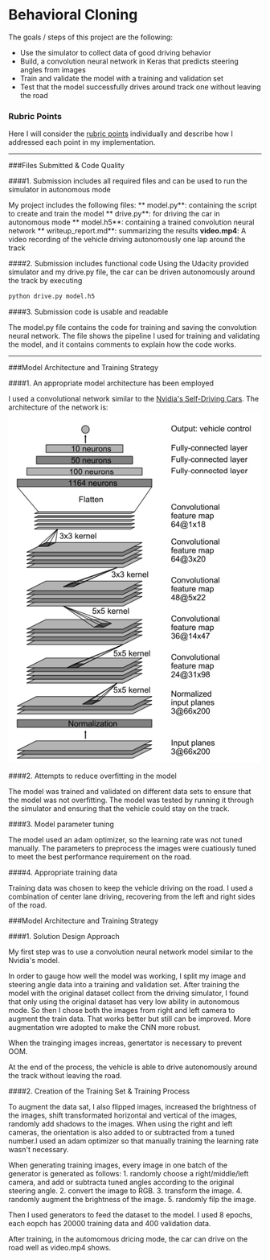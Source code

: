 # **Behavioral Cloning**

The goals / steps of this project are the following:
* Use the simulator to collect data of good driving behavior
* Build, a convolution neural network in Keras that predicts steering angles from images
* Train and validate the model with a training and validation set
* Test that the model successfully drives around track one without leaving the road

### Rubric Points
Here I will consider the [rubric points](https://review.udacity.com/#!/rubrics/432/view) individually and describe how I addressed each point in my implementation.  

---
###Files Submitted & Code Quality

####1. Submission includes all required files and can be used to run the simulator in autonomous mode

My project includes the following files:
** model.py**: containing the script to create and train the model
** drive.py**: for driving the car in autonomous mode
** model.h5**: containing a trained convolution neural network 
** writeup_report.md**: summarizing the results
**video.mp4**: A video recording of the vehicle driving autonomously one lap around the track

####2. Submission includes functional code
Using the Udacity provided simulator and my drive.py file, the car can be driven autonomously around the track by executing 
```sh
python drive.py model.h5
```
####3. Submission code is usable and readable

The model.py file contains the code for training and saving the convolution neural network. The file shows the pipeline I used for training and validating the model, and it contains comments to explain how the code works.

---

###Model Architecture and Training Strategy

####1. An appropriate model architecture has been employed

I used a convolutional network similar to the [Nvidia's Self-Driving Cars](https://arxiv.org/pdf/1604.07316v1.pdf). The architecture of the network is:
![CNN architecture](images/nvidia.png) 

####2. Attempts to reduce overfitting in the model

The model was trained and validated on different data sets to ensure that the model was not overfitting. The model was tested by running it through the simulator and ensuring that the vehicle could stay on the track.

####3. Model parameter tuning

The model used an adam optimizer, so the learning rate was not tuned manually. The parameters to preprocess the images were cuatiously tuned to meet the best performance requirement on the road.

####4. Appropriate training data

Training data was chosen to keep the vehicle driving on the road. I used a combination of center lane driving, recovering from the left and right sides of the road.

###Model Architecture and Training Strategy

####1. Solution Design Approach

My first step was to use a convolution neural network model similar to the Nvidia's model.

In order to gauge how well the model was working, I split my image and steering angle data into a training and validation set. After training the model with the original dataset collect from the driving simulator, I found that only using the original dataset has very low ability in autonomous mode. So then I chose both the images from right and left camera to augment the train data. That works better but still can be improved. More augmentation wre adopted to make the CNN more robust.

When the trainging images increas, genertator is necessary to prevent OOM.

At the end of the process, the vehicle is able to drive autonomously around the track without leaving the road.

####2. Creation of the Training Set & Training Process

To augment the data sat, I also flipped images, increased the brightness of the images, shift transformated horizontal and vertical of the images, randomly add shadows to the images. When using the right and left cameras, the orientation is also added to or subtracted from a tuned number.I used an adam optimizer so that manually training the learning rate wasn't necessary.

When generating training images, every image in one batch of the generator is generated as follows: 1. randomly choose a right/middle/left camera, and add or subtracta tuned angles according to the original steering angle. 2. convert the image to RGB. 3. transform the image. 4. randomly augment the brightness of the image. 5. randomly filp the image.

Then I used generators to feed the dataset to the model. I used 8 epochs, each eopch has 20000 training data and 400 validation data.

After training, in the automomous dricing mode, the car can drive on the road well as video.mp4 shows.

